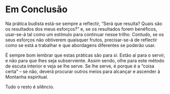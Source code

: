 Em Conclusão
=====

Na prática budista está-se sempre a reflectir, “Será que resulta? Quais
são os resultados dos meus esforços?” e, se os resultados forem
benéficos, usar-se-á tal como um estímulo para continuar nesse trilho.
Contudo, se os seus esforços não obtiverem quaisquer frutos,
precisar-se-á de reflectir como se está a trabalhar e que abordagens
diferentes se poderão usar.

É sempre bom lembrar que estas práticas são para *si*. Estão aí para o
servir, e não para que lhes seja subserviente. Assim sendo, olhe para
este método de escuta interior e veja se lhe serve. Se lhe serve, é
porque é a “coisa certa” – se não, deverá procurar outros meios para
alcançar e ascender à Montanha espiritual.

Tudo o resto é silêncio.
